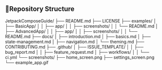 
📂Repository Structure
---------------------------------------------------------------------------------------------------------------------------------------------------------------------------------
JetpackComposeGuide/
├── README.md
├── LICENSE
├── examples/
│   ├── BasicApp/
│   │   ├── app/
│   │   ├── screenshots/
│   │   └── README.md
│   ├── AdvancedApp/
│   │   ├── app/
│   │   ├── screenshots/
│   │   └── README.md
├── docs/
│   ├── introduction.md
│   ├── basics.md
│   ├── state-management.md
│   ├── navigation.md
│   └── theming.md
├── CONTRIBUTING.md
├── .github/
│   ├── ISSUE_TEMPLATE/
│   │   ├── bug_report.md
│   │   ├── feature_request.md
│   ├── workflows/
│   │   └── ci.yml
└── screenshots/
    ├── home_screen.png
    ├── settings_screen.png
    └── example_app.gif
